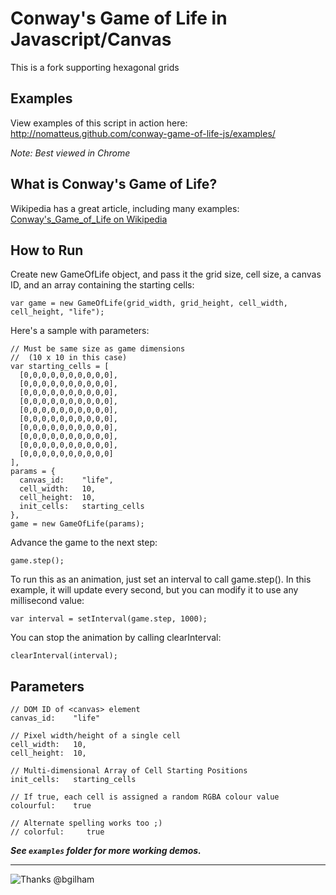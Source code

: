 Conway's Game of Life in Javascript/Canvas
==========================================

This is a fork supporting hexagonal grids

Examples
--------

View examples of this script in action here:  
<http://nomatteus.github.com/conway-game-of-life-js/examples/>

*Note: Best viewed in Chrome*

What is Conway's Game of Life?
------------------------------

Wikipedia has a great article, including many examples: 
[Conway's_Game_of_Life on Wikipedia](http://en.wikipedia.org/wiki/Conway's_Game_of_Life)

How to Run
----------

Create new GameOfLife object, and pass it the grid size, cell size, 
a canvas ID, and an array containing the starting cells:

    var game = new GameOfLife(grid_width, grid_height, cell_width, cell_height, "life");

Here's a sample with parameters:

    // Must be same size as game dimensions 
    //  (10 x 10 in this case)
    var starting_cells = [
      [0,0,0,0,0,0,0,0,0,0],
      [0,0,0,0,0,0,0,0,0,0],
      [0,0,0,0,0,0,0,0,0,0],
      [0,0,0,0,0,0,0,0,0,0],
      [0,0,0,0,0,0,0,0,0,0],
      [0,0,0,0,0,0,0,0,0,0],
      [0,0,0,0,0,0,0,0,0,0],
      [0,0,0,0,0,0,0,0,0,0],
      [0,0,0,0,0,0,0,0,0,0],
      [0,0,0,0,0,0,0,0,0,0]
    ],
    params = {
      canvas_id:    "life",
      cell_width:   10,
      cell_height:  10,
      init_cells:   starting_cells
    },
    game = new GameOfLife(params);


Advance the game to the next step:

    game.step();

To run this as an animation, just set an interval to call game.step(). In this
example, it will update every second, but you can modify it to use any millisecond value:

    var interval = setInterval(game.step, 1000);

You can stop the animation by calling clearInterval:

    clearInterval(interval);

Parameters
----------

    // DOM ID of <canvas> element
    canvas_id:    "life"

    // Pixel width/height of a single cell
    cell_width:   10,
    cell_height:  10,

    // Multi-dimensional Array of Cell Starting Positions
    init_cells:   starting_cells

    // If true, each cell is assigned a random RGBA colour value
    colourful:    true

    // Alternate spelling works too ;)
    // colorful:     true



***See `examples` folder for more working demos.***

-----

![Thanks @bgilham](http://i.imgur.com/akdTTpk.png)
